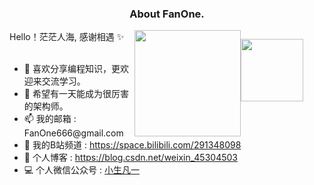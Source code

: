 <h3 align="center">About FanOne.</h3>
<div style="display:flex" height="auto" width="auto">
    <div>
        <div style="flex:1">
            Hello！茫茫人海, 感谢相遇 ✨
            <img align="right" width="auto" height="170" src= "https://github-readme-stats.vercel.app/api?username=CocaineCong&theme=nightowl&show_icons=true">
        </div>
        </br>
        <div style="flex:1" >
            <ul >
                <li> 🧀 喜欢分享编程知识，更欢迎来交流学习。</li>
                <li> 🎁 希望有一天能成为很厉害的架构师。</li>
                <li> 📫 我的邮箱 : FanOne666@gmail.com </li>
                <li> 🔭 我的B站频道 : <a href="https://space.bilibili.com/291348098" rel="nofollow">https://space.bilibili.com/291348098</a> </li>
                <li> 📝 个人博客 : <a href="https://blog.csdn.net/weixin_45304503" rel="nofollow">https://blog.csdn.net/weixin_45304503</a> </li>
                <li> 💻 个人微信公众号 : <a href="https://img-blog.csdnimg.cn/194b66498e6143d7a6a76eb868ef8f13.jpeg" rel="nofollow">小生凡一</a> </li>
            </ul>
        </div>
    </div>
    <div style="flex:1">
        <p>
          <img align="left" src="https://img-blog.csdnimg.cn/194b66498e6143d7a6a76eb868ef8f13.jpeg" width="100px" style="max-width: 100%;">
        </p>
    </div>

</div>
